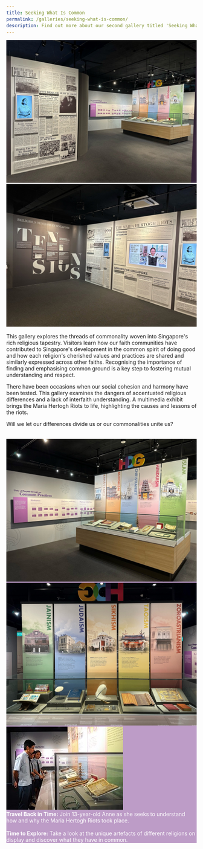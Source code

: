 ```yaml
---
title: Seeking What Is Common
permalink: /galleries/seeking-what-is-common/
description: Find out more about our second gallery titled 'Seeking What Is Common'.
---
```

<div class="row">
	<div class="col is-6"><img src="/images/Gallery%202%20-Artefacts.jpg" alt="Gallery 2 - Artefacts"></div>
	<div class="col is-6"><img src="/images/Gallery%202%20Maria%20Hertogh.jpg" alt="Gallery 2 - Maria Hertogh"></div>
</div>

This gallery explores the threads of commonality woven into Singapore's rich religious tapestry. Visitors learn how our faith communities have contributed to Singapore's development in the common spirit of doing good and how each religion's cherished values and practices are shared and similarly expressed across other faiths. Recognising the importance of finding and emphasising common ground is a key step to fostering mutual understanding and respect.

There have been occasions when our social cohesion and harmony have been tested. This gallery examines the dangers of accentuated religious differences and a lack of interfaith understanding. A multimedia exhibit brings the Maria Hertogh Riots to life, highlighting the causes and lessons of the riots.

Will we let our differences divide us or our commonalities unite us?<br><br>
<div class="row" style="background: #bd9cc7;">
<div class="col is-6"><img src="/images/Gallery%202%20Common%20Practice%201.jpg" alt="Gallery 2 - Common Practice 1"></div>
	<div class="col is-6"><img src="/images/Gallery%202%20Religions%202.jpg" alt="Gallery 2 - Religions 2">
	</div>
	</div>
<div class="row" style="background: #bd9cc7; color:#fff;">
<div class="col is-4"><img src="/images/G2_highlights.jpg" alt="Gallery 2 Highlights"></div>
	<div class="col is-8"><b>Travel Back in Time:</b> Join 13-year-old Anne as she seeks to understand how and why the Maria Hertogh Riots took place.<br><br><b>Time to Explore:</b> Take a look at the unique artefacts of different religions on display and discover what they have in common. </div>
	</div>